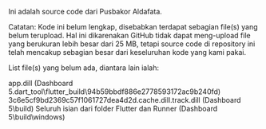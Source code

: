 Ini adalah source code dari Pusbakor Aldafata.

Catatan: Kode ini belum lengkap, disebabkan terdapat sebagian file(s) yang belum terupload. Hal ini dikarenakan GitHub tidak dapat meng-upload file yang berukuran lebih besar dari 25 MB, tetapi source code di repository ini telah mencakup sebagian besar dari keseluruhan kode yang kami pakai.

List file(s) yang belum ada, diantara lain ialah:

app.dill (Dashboard 5.dart_tool\flutter_build\94b59bbdf886e2778593172ac9b240fd)
3c6e5cf9bd2369c57f1061727dea4d2d.cache.dill.track.dill (Dashboard 5\build)
Seluruh isian dari folder Flutter dan Runner (Dashboard 5\build\windows)
